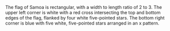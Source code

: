 The flag of Samoa is rectangular, with a width to length ratio of 2 to 3. The upper left corner is white with a red cross intersecting the top and bottom edges of the flag, flanked by four white five-pointed stars. The bottom right corner is blue with five white, five-pointed stars arranged in an x pattern.